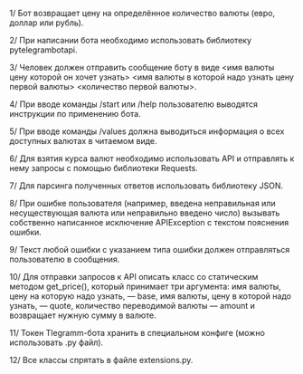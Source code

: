 1/ Бот возвращает цену на определённое количество валюты (евро, доллар или рубль).

2/ При написании бота необходимо использовать библиотеку pytelegrambotapi.

3/ Человек должен отправить сообщение боту в виде <имя валюты цену которой он хочет узнать> <имя валюты в которой надо узнать цену первой валюты> <количество первой валюты>.

4/ При вводе команды /start или /help пользователю выводятся инструкции по применению бота.

5/ При вводе команды /values должна выводиться информация о всех доступных валютах в читаемом виде.

6/ Для взятия курса валют необходимо использовать API и отправлять к нему запросы с помощью библиотеки Requests.

7/ Для парсинга полученных ответов использовать библиотеку JSON.

8/ При ошибке пользователя (например, введена неправильная или несуществующая валюта или неправильно введено число) вызывать собственно написанное исключение APIException с текстом пояснения ошибки.

9/ Текст любой ошибки с указанием типа ошибки должен отправляться пользователю в сообщения.

10/ Для отправки запросов к API описать класс со статическим методом get_price(), который принимает три аргумента: имя валюты, цену на которую надо узнать, — base, имя валюты, цену в которой надо узнать, — quote, количество переводимой валюты — amount и возвращает нужную сумму в валюте.

11/ Токен Tlegramm-бота хранить в специальном конфиге (можно использовать .py файл).

12/ Все классы спрятать в файле extensions.py.
